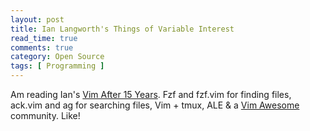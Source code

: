```yaml
---
layout: post
title: Ian Langworth's Things of Variable Interest
read_time: true  
comments: true
category: Open Source
tags: [ Programming ]
---
```


Am reading Ian's [Vim After 15 Years](https://statico.github.io/). Fzf and fzf.vim for finding files, ack.vim and ag for searching files, Vim + tmux, ALE & a [Vim Awesome](https://vimawesome.com/) community. Like!
